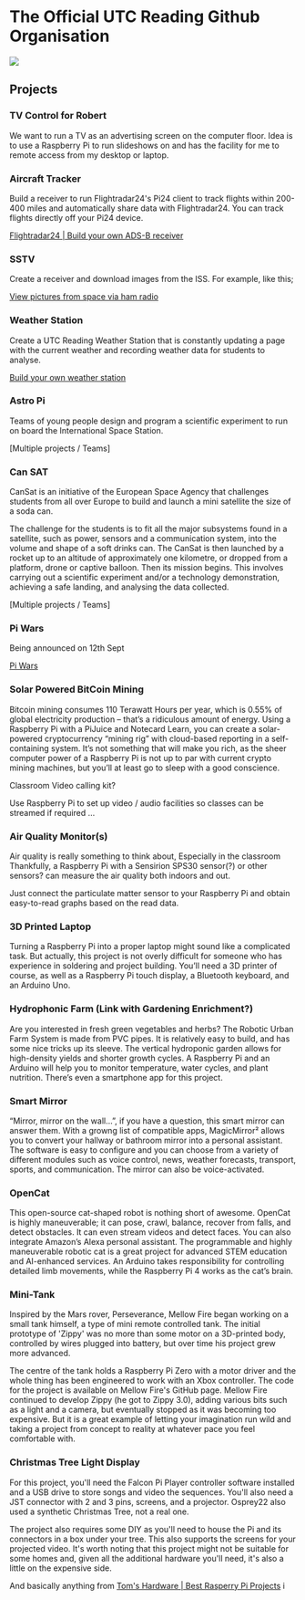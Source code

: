 # The Official UTC Reading Github Organisation

![](https://nitter.net/pic/profile_banners%2F543293063%2F1441704767%2F1500x500)

## Projects

### TV Control for Robert

We want to run a TV as an advertising screen on the computer floor. Idea is to use a Raspberry Pi to run slideshows on and has the facility for me to remote access from my desktop or laptop.

### Aircraft Tracker

Build a receiver to run Flightradar24's Pi24 client to track flights within 200-400 miles and automatically share data with Flightradar24. You can track flights directly off your Pi24 device.

[Flightradar24 | Build your own ADS-B receiver](https://www.flightradar24.com/build-your-own)

### SSTV

Create a receiver and download images from the ISS.
For example, like this;

[View pictures from space via ham radio](https://magpi.raspberrypi.org/articles/pictures-from-space-via-ham-radio)

### Weather Station

Create a UTC Reading Weather Station that is constantly updating a page with the current weather and recording weather data for students to analyse.

[Build your own weather station](https://projects.raspberrypi.org/en/projects/build-your-own-weather-station)

### Astro Pi

Teams of young people design and program a scientific experiment to run on board the International Space Station.

[Multiple projects / Teams]

### Can SAT

CanSat is an initiative of the European Space Agency that challenges students from all over Europe to build and launch a mini satellite the size of a soda can.

The challenge for the students is to fit all the major subsystems found in a satellite, such as power, sensors and a communication system, into the volume and shape of a soft drinks can. The CanSat is then launched by a rocket up to an altitude of approximately one kilometre, or dropped from a platform, drone or captive balloon. Then its mission begins. This involves carrying out a scientific experiment and/or a technology demonstration, achieving a safe landing, and analysing the data collected.

[Multiple projects / Teams]

### Pi Wars

Being announced on 12th Sept

[Pi Wars](https://piwars.org/home/)

### Solar Powered BitCoin Mining

Bitcoin mining consumes 110 Terawatt Hours per year, which is 0.55% of global electricity production – that’s a ridiculous amount of energy. Using a Raspberry Pi with a PiJuice and Notecard Learn, you can create a solar-powered cryptocurrency “mining rig” with cloud-based reporting in a self-containing system. It’s not something that will make you rich, as the sheer computer power of a Raspberry Pi is not up to par with current crypto mining machines, but you’ll at least go to sleep with a good conscience.

Classroom Video calling kit?

Use Raspberry Pi to set up video / audio facilities so classes can be streamed if required …

### Air Quality Monitor(s)

Air quality is really something to think about, Especially in the classroom Thankfully, a Raspberry Pi with a Sensirion SPS30 sensor(?) or other sensors? can measure the air quality both indoors and out.

Just connect the particulate matter sensor to your Raspberry Pi and obtain easy-to-read graphs based on the read data.

### 3D Printed Laptop

Turning a Raspberry Pi into a proper laptop might sound like a complicated task. But actually, this project is not overly difficult for someone who has experience in soldering and project building. You’ll need a 3D printer of course, as well as a Raspberry Pi touch display, a Bluetooth keyboard, and an Arduino Uno.

### Hydrophonic Farm (Link with Gardening Enrichment?)

Are you interested in fresh green vegetables and herbs? The Robotic Urban Farm System is made from PVC pipes. It is relatively easy to build, and has some nice tricks up its sleeve. The vertical hydroponic garden allows for high-density yields and shorter growth cycles. A Raspberry Pi and an Arduino will help you to monitor temperature, water cycles, and plant nutrition. There’s even a smartphone app for this project.

### Smart Mirror

“Mirror, mirror on the wall…”, if you have a question, this smart mirror can answer them. With a growng list of compatible apps, MagicMirror² allows you to convert your hallway or bathroom mirror into a personal assistant. The software is easy to configure and you can choose from a variety of different modules such as voice control, news, weather forecasts, transport, sports, and communication. The mirror can also be voice-activated.

### OpenCat

This open-source cat-shaped robot is nothing short of awesome. OpenCat is highly maneuverable; it can pose, crawl, balance, recover from falls, and detect obstacles. It can even stream videos and detect faces. You can also integrate Amazon’s Alexa personal assistant. The programmable and highly maneuverable robotic cat is a great project for advanced STEM education and AI-enhanced services. An Arduino takes responsibility for controlling detailed limb movements, while the Raspberry Pi 4 works as the cat’s brain.

### Mini-Tank

Inspired by the Mars rover, Perseverance, Mellow Fire began working on a small tank himself, a type of mini remote controlled tank. The initial prototype of 'Zippy' was no more than some motor on a 3D-printed body, controlled by wires plugged into battery, but over time his project grew more advanced.

The centre of the tank holds a Raspberry Pi Zero with a motor driver and the whole thing has been engineered to work with an Xbox controller. The code for the project is available on Mellow Fire's GitHub page.  Mellow Fire continued to develop Zippy (he got to Zippy 3.0), adding various bits such as a light and a camera, but eventually stopped as it was becoming too expensive. But it is a great example of letting your imagination run wild and taking a project from concept to reality at whatever pace you feel comfortable with.

### Christmas Tree Light Display

For this project, you'll need the Falcon Pi Player controller software installed and a USB drive to store songs and video the sequences. You'll also need a JST connector with 2 and 3 pins, screens, and a projector. Osprey22 also used a synthetic Christmas Tree, not a real one.

The project also requires some DIY as you'll need to house the Pi and its connectors in a box under your tree. This also supports the screens for your projected video. It's worth noting that this project might not be suitable for some homes and, given all the additional hardware you'll need, it's also a little on the expensive side.

And basically anything from [Tom's Hardware | Best Rasperry Pi Projects](https://www.tomshardware.com/uk/features/best-raspberry-pi-projects/1)
i

